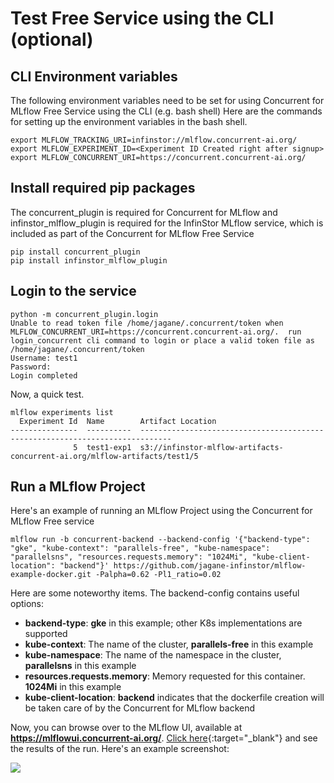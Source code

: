 # Test Free Service using the CLI (optional)

## CLI Environment variables

The following environment variables need to be set for using Concurrent for MLflow Free Service using the CLI (e.g. bash shell)
Here are the commands for setting up the environment variables in the bash shell.

```
export MLFLOW_TRACKING_URI=infinstor://mlflow.concurrent-ai.org/
export MLFLOW_EXPERIMENT_ID=<Experiment ID Created right after signup>
export MLFLOW_CONCURRENT_URI=https://concurrent.concurrent-ai.org/
```

## Install required pip packages

The concurrent_plugin is required for Concurrent for MLflow and infinstor_mlflow_plugin is required for the InfinStor MLflow service, which is included as part of the Concurrent for MLflow Free Service

```
pip install concurrent_plugin
pip install infinstor_mlflow_plugin
```

## Login to the service

```
python -m concurrent_plugin.login
Unable to read token file /home/jagane/.concurrent/token when MLFLOW_CONCURRENT_URI=https://concurrent.concurrent-ai.org/.  run login_concurrent cli command to login or place a valid token file as /home/jagane/.concurrent/token
Username: test1
Password: 
Login completed
```

Now, a quick test.

```
mlflow experiments list
  Experiment Id  Name        Artifact Location
---------------  ----------  -----------------------------------------------------------------------------
              5  test1-exp1  s3://infinstor-mlflow-artifacts-concurrent-ai.org/mlflow-artifacts/test1/5

```

## Run a MLflow Project

Here's an example of running an MLflow Project using the Concurrent for MLflow Free service

```
mlflow run -b concurrent-backend --backend-config '{"backend-type": "gke", "kube-context": "parallels-free", "kube-namespace": "parallelsns", "resources.requests.memory": "1024Mi", "kube-client-location": "backend"}' https://github.com/jagane-infinstor/mlflow-example-docker.git -Palpha=0.62 -Pl1_ratio=0.02
```

Here are some noteworthy items. The backend-config contains useful options:

- **backend-type**: **gke** in this example; other K8s implementations are supported
- **kube-context**: The name of the cluster, **parallels-free** in this example
- **kube-namespace**: The name of the namespace in the cluster, **parallelsns** in this example
- **resources.requests.memory**: Memory requested for this container. **1024Mi** in this example
- **kube-client-location**: **backend** indicates that the dockerfile creation will be taken care of by the Concurrent for MLflow backend

Now, you can browse over to the MLflow UI, available at **https://mlflowui.concurrent-ai.org/**. [Click here](https://mlflowui.concurrent-ai.org/ "MLflow UI"){:target="\_blank"} and see the results of the run. Here's an example screenshot:

[![](https://docs.concurrent-ai.org/images/free-3.png?raw=true)](https://docs.concurrent-ai.org/images/free-3.png?raw=true)
